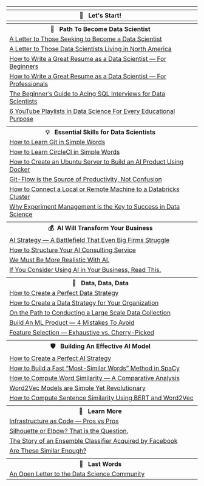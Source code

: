 | <tr><th colspan=4> &nbsp;&nbsp;👋 &nbsp; Let's Start!  &nbsp;&nbsp;&nbsp; </th></tr>  |
| :---  | 
| <tr><th colspan=4>&nbsp;&nbsp;🚀 &nbsp; Path To Become Data Scientist &nbsp;&nbsp;&nbsp; </th></tr> |
| [A Letter to Those Seeking to Become a Data Scientist](https://towardsdatascience.com/a-letter-to-those-seeking-to-become-a-data-scientist-f217253cd2dd)|
| [A Letter to Those Data Scientists Living in North America](https://pub.towardsai.net/a-letter-to-those-data-scientists-living-in-north-america-9039b1925f4e)|
| [How to Write a Great Resume as a Data Scientist — For Beginners](https://towardsdatascience.com/how-to-write-a-great-resume-as-a-data-scientist-for-beginners-139a8ad4191e)|
| [How to Write a Great Resume as a Data Scientist — For Professionals](https://towardsdatascience.com/how-to-write-a-great-resume-as-a-data-scientist-for-professionals-98359ab19a6e)&nbsp;&nbsp;&nbsp;&nbsp;&nbsp;&nbsp;&nbsp;&nbsp;&nbsp;&nbsp;&nbsp;&nbsp;&nbsp;&nbsp;&nbsp;&nbsp;&nbsp;&nbsp;&nbsp;&nbsp;&nbsp;&nbsp;&nbsp;&nbsp;&nbsp;&nbsp;&nbsp;|
| [The Beginner’s Guide to Acing SQL Interviews for Data Scientists](https://towardsdatascience.com/the-beginners-guide-to-acing-sql-interviews-for-data-scientists-30317d6692ec)|
| [6 YouTube Playlists in Data Science For Every Educational Purpose](https://towardsdatascience.com/6-youtube-playlists-in-data-science-for-every-educational-purpose-5bee960c4d01)|
| <tr><th colspan=4>&nbsp;&nbsp;💡 &nbsp; Essential Skills for Data Scientists &nbsp;&nbsp;&nbsp; </th></tr> |
| [How to Learn Git in Simple Words](https://towardsdatascience.com/how-to-learn-git-in-simple-words-263618071dd8)|
| [How to Learn CircleCI in Simple Words](https://towardsdatascience.com/how-to-learn-circleci-in-simple-words-2275e4299628)|
| [How to Create an Ubuntu Server to Build an AI Product Using Docker](https://towardsdatascience.com/how-to-create-an-ubuntu-server-to-build-an-ai-product-using-docker-a2414aa09f59)|
| [Git-Flow is the Source of Productivity, Not Confusion](https://towardsdatascience.com/git-flow-is-the-source-of-productivity-not-confusion-8abda7c5fb30)|
| [How to Connect a Local or Remote Machine to a Databricks Cluster](https://towardsdatascience.com/how-to-connect-a-local-or-remote-machine-to-a-databricks-cluster-18e03afb53c6)|
| [Why Experiment Management is the Key to Success in Data Science](https://pedram-ataee.medium.com/why-experiment-management-is-the-key-to-success-in-data-science-b286aaa4700d) |
| <tr><th colspan=4>&nbsp;&nbsp;💰 &nbsp;AI Will Transform Your Business &nbsp;&nbsp;&nbsp; </th></tr> |
| [AI Strategy — A Battlefield That Even Big Firms Struggle](https://pub.towardsai.net/ai-strategy-a-battlefield-that-even-big-firms-struggle-539a9f3df396) |
| [How to Structure Your AI Consulting Service](https://towardsdatascience.com/how-to-structure-your-ai-consulting-service-d1acb0c8a7d8) |
| [We Must Be More Realistic With AI.](https://towardsdatascience.com/we-must-be-more-realistic-with-ai-97944fe1ca16) |
| [If You Consider Using AI in Your Business, Read This.](https://medium.com/swlh/if-you-consider-using-ai-in-your-business-read-this-5e666e6eca23)|
| <tr><th colspan=4>&nbsp;&nbsp;🧨 &nbsp; Data, Data, Data &nbsp;&nbsp;&nbsp; </th></tr> |
| [How to Create a Perfect Data Strategy](https://towardsdatascience.com/how-to-create-a-perfect-data-strategy-7e8fd9bbfad0)  |
| [How to Create a Data Strategy for Your Organization](https://towardsdatascience.com/how-to-create-a-data-strategy-for-your-organization-e0493110b2e7)|
| [On the Path to Conducting a Large Scale Data Collection](https://medium.com/dataseries/on-the-path-to-conducting-a-large-scale-data-collection-8a8cd201543d) |
| [Build An ML Product — 4 Mistakes To Avoid](https://towardsdatascience.com/build-an-ml-product-4-mistakes-to-avoid-bce30d98bd24)|
| [Feature Selection — Exhaustive vs. Cherry-Picked](https://towardsdatascience.com/feature-selection-exhaustive-vs-cherry-picked-7125c50e7ccf)|
| <tr><th colspan=4> &nbsp;&nbsp;🛡 &nbsp; Building An Effective AI Model &nbsp;&nbsp;&nbsp; </th></tr> |
| [How to Create a Perfect AI Strategy](https://towardsdatascience.com/how-to-create-perfect-ai-strategy-9c7884a89e11) |
| [How to Build a Fast “Most-Similar Words” Method in SpaCy](https://towardsdatascience.com/how-to-build-a-fast-most-similar-words-method-in-spacy-32ed104fe498) |
| [How to Compute Word Similarity — A Comparative Analysis](https://towardsdatascience.com/how-to-compute-word-similarity-a-comparative-analysis-e9d9d3cb3080) |
| [Word2Vec Models are Simple Yet Revolutionary](https://towardsdatascience.com/word2vec-models-are-simple-yet-revolutionary-de1fef544b87) |
| [How to Compute Sentence Similarity Using BERT and Word2Vec](https://towardsdatascience.com/how-to-compute-sentence-similarity-using-bert-and-word2vec-ab0663a5d64) |
| <tr><th colspan=4> &nbsp;&nbsp;🔭 &nbsp; Learn More &nbsp;&nbsp;&nbsp; </th></tr> |
| [Infrastructure as Code — Pros vs Pros](https://towardsdatascience.com/infrastructure-as-code-pros-vs-pros-5dbe9a245f47)|
| [Silhouette or Elbow? That is the Question.](https://towardsdatascience.com/silhouette-or-elbow-that-is-the-question-a1dda4fb974)|
| [The Story of an Ensemble Classifier Acquired by Facebook](https://towardsdatascience.com/the-story-of-an-ensemble-classifier-acquired-by-facebook-53eeaa5b5a97)|
| [Are These Similar Enough?](https://towardsdatascience.com/are-these-similar-enough-a7466d4a745c) |
| <tr><th colspan=4> &nbsp;&nbsp;🏮 &nbsp; Last Words &nbsp;&nbsp;&nbsp; </th></tr> |
| [An Open Letter to the Data Science Community](https://towardsdatascience.com/an-open-letter-to-data-science-community-cc887d45a3d1) |
